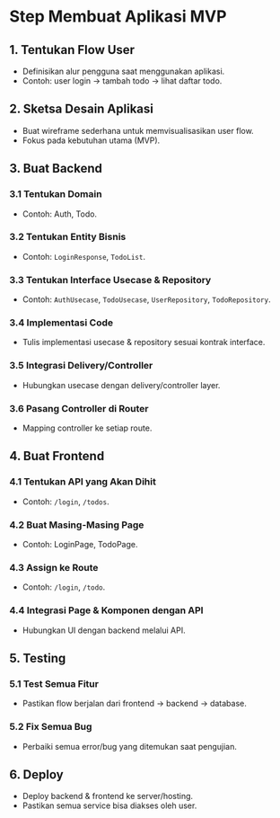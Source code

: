 # Step Membuat Aplikasi MVP

## 1. Tentukan Flow User
- Definisikan alur pengguna saat menggunakan aplikasi.
- Contoh: user login → tambah todo → lihat daftar todo.

## 2. Sketsa Desain Aplikasi
- Buat wireframe sederhana untuk memvisualisasikan user flow.
- Fokus pada kebutuhan utama (MVP).

## 3. Buat Backend
### 3.1 Tentukan Domain
- Contoh: Auth, Todo.

### 3.2 Tentukan Entity Bisnis
- Contoh: `LoginResponse`, `TodoList`.

### 3.3 Tentukan Interface Usecase & Repository
- Contoh: `AuthUsecase`, `TodoUsecase`, `UserRepository`, `TodoRepository`.

### 3.4 Implementasi Code
- Tulis implementasi usecase & repository sesuai kontrak interface.

### 3.5 Integrasi Delivery/Controller
- Hubungkan usecase dengan delivery/controller layer.

### 3.6 Pasang Controller di Router
- Mapping controller ke setiap route.

## 4. Buat Frontend
### 4.1 Tentukan API yang Akan Dihit
- Contoh: `/login`, `/todos`.

### 4.2 Buat Masing-Masing Page
- Contoh: LoginPage, TodoPage.

### 4.3 Assign ke Route
- Contoh: `/login`, `/todo`.

### 4.4 Integrasi Page & Komponen dengan API
- Hubungkan UI dengan backend melalui API.

## 5. Testing
### 5.1 Test Semua Fitur
- Pastikan flow berjalan dari frontend → backend → database.

### 5.2 Fix Semua Bug
- Perbaiki semua error/bug yang ditemukan saat pengujian.

## 6. Deploy
- Deploy backend & frontend ke server/hosting.
- Pastikan semua service bisa diakses oleh user.
